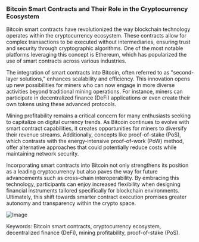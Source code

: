 ### Bitcoin Smart Contracts and Their Role in the Cryptocurrency Ecosystem

Bitcoin smart contracts have revolutionized the way blockchain technology operates within the cryptocurrency ecosystem. These contracts allow for complex transactions to be executed without intermediaries, ensuring trust and security through cryptographic algorithms. One of the most notable platforms leveraging this concept is Ethereum, which has popularized the use of smart contracts across various industries.

The integration of smart contracts into Bitcoin, often referred to as "second-layer solutions," enhances scalability and efficiency. This innovation opens up new possibilities for miners who can now engage in more diverse activities beyond traditional mining operations. For instance, miners can participate in decentralized finance (DeFi) applications or even create their own tokens using these advanced protocols.

Mining profitability remains a critical concern for many enthusiasts seeking to capitalize on digital currency trends. As Bitcoin continues to evolve with smart contract capabilities, it creates opportunities for miners to diversify their revenue streams. Additionally, concepts like proof-of-stake (PoS), which contrasts with the energy-intensive proof-of-work (PoW) method, offer alternative approaches that could potentially reduce costs while maintaining network security.

Incorporating smart contracts into Bitcoin not only strengthens its position as a leading cryptocurrency but also paves the way for future advancements such as cross-chain interoperability. By embracing this technology, participants can enjoy increased flexibility when designing financial instruments tailored specifically for blockchain environments. Ultimately, this shift towards smarter contract execution promises greater autonomy and transparency within the crypto space.

![Image](https://github.com/user-attachments/assets/3be06921-4469-491d-bd37-5f14c53422b7)

Keywords: Bitcoin smart contracts, cryptocurrency ecosystem, decentralized finance (DeFi), mining profitability, proof-of-stake (PoS).